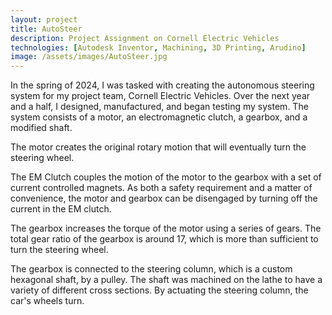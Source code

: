 ```yaml
---
layout: project
title: AutoSteer
description: Project Assignment on Cornell Electric Vehicles
technologies: [Autodesk Inventor, Machining, 3D Printing, Arudino]
image: /assets/images/AutoSteer.jpg
---
```


In the spring of 2024, I was tasked with creating the autonomous steering system for my project team, Cornell Electric Vehicles. Over the next year and a half, I designed, manufactured, and began testing my system. The system consists of a motor, an electromagnetic clutch, a gearbox, and a modified shaft.

The motor creates the original rotary motion that will eventually turn the steering wheel.

The EM Clutch couples the motion of the motor to the gearbox with a set of current controlled magnets. As both a safety requirement and a matter of convenience, the motor and gearbox can be disengaged by turning off the current in the EM clutch. 

The gearbox increases the torque of the motor using a series of gears. The total gear ratio of the gearbox is around 17, which is more than sufficient to turn the steering wheel. 

The gearbox is connected to the steering column, which is a custom hexagonal shaft, by a pulley. The shaft was machined on the lathe to have a variety of different cross sections. By actuating the steering column, the car's wheels turn.
